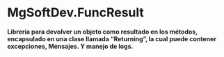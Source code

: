 # MgSoftDev.FuncResult

**Librería para devolver un objeto como resultado en los métodos, encapsulado en una clase llamada “Returning”, la cual puede contener excepciones, Mensajes. Y manejo de logs.**
